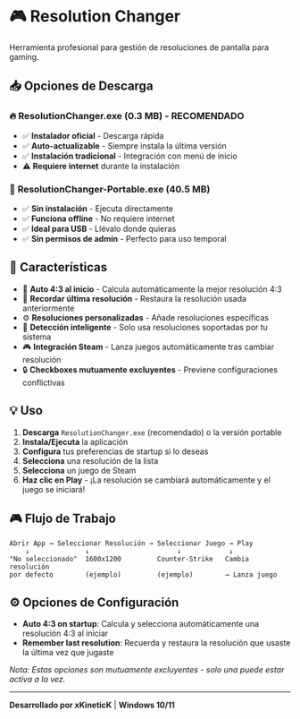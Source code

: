# 🎮 Resolution Changer

Herramienta profesional para gestión de resoluciones de pantalla para gaming.

## 📥 Opciones de Descarga

### 🔥 **ResolutionChanger.exe** (0.3 MB) - **RECOMENDADO**
- ✅ **Instalador oficial** - Descarga rápida
- ✅ **Auto-actualizable** - Siempre instala la última versión
- ✅ **Instalación tradicional** - Integración con menú de inicio
- ⚠️ **Requiere internet** durante la instalación

### 💾 **ResolutionChanger-Portable.exe** (40.5 MB)
- ✅ **Sin instalación** - Ejecuta directamente
- ✅ **Funciona offline** - No requiere internet
- ✅ **Ideal para USB** - Llévalo donde quieras
- ✅ **Sin permisos de admin** - Perfecto para uso temporal

## 🚀 Características

- 🎯 **Auto 4:3 al inicio** - Calcula automáticamente la mejor resolución 4:3
- 💾 **Recordar última resolución** - Restaura la resolución usada anteriormente  
- ⚙️ **Resoluciones personalizadas** - Añade resoluciones específicas
- 🔧 **Detección inteligente** - Solo usa resoluciones soportadas por tu sistema
- 🎮 **Integración Steam** - Lanza juegos automáticamente tras cambiar resolución
- 🔒 **Checkboxes mutuamente excluyentes** - Previene configuraciones conflictivas

## 💡 Uso

1. **Descarga** `ResolutionChanger.exe` (recomendado) o la versión portable
2. **Instala/Ejecuta** la aplicación
3. **Configura** tus preferencias de startup si lo deseas
4. **Selecciona** una resolución de la lista
5. **Selecciona** un juego de Steam  
6. **Haz clic en Play** - ¡La resolución se cambiará automáticamente y el juego se iniciará!

## 🎮 Flujo de Trabajo

```
Abrir App → Seleccionar Resolución → Seleccionar Juego → Play
    ↓              ↓                      ↓            ↓
"No seleccionado"  1600x1200         Counter-Strike   Cambia resolución
por defecto        (ejemplo)         (ejemplo)        → Lanza juego
```

## ⚙️ Opciones de Configuración

- **Auto 4:3 on startup**: Calcula y selecciona automáticamente una resolución 4:3 al iniciar
- **Remember last resolution**: Recuerda y restaura la resolución que usaste la última vez que jugaste

*Nota: Estas opciones son mutuamente excluyentes - solo una puede estar activa a la vez.*

---

**Desarrollado por xKineticK** | **Windows 10/11**